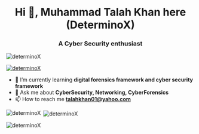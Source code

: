 <h1 align="center">Hi 👋, Muhammad Talah Khan here (DeterminoX)</h1>
<h3 align="center">A Cyber Security enthusiast </h3>

<p align="left"> <img src="https://komarev.com/ghpvc/?username=determinoX&label=Profile%20views&color=0e75b6&style=flat" alt="determinoX" /> </p>
<p align="left"> <a href="https://github.com/ryo-ma/github-profile-trophy"><img src="https://github-profile-trophy.vercel.app/?username=determinoX" alt="determinoX" /></a> </p>

- 🌱 I’m currently learning **digital forensics framework and cyber security framework**
- 💬 Ask me about **CyberSecurity, Networking, CyberForensics**
- 📫 How to reach me **talahkhan01@yahoo.com**

<p><img align="left" src="https://github-readme-stats.vercel.app/api/top-langs?username=determinoX&show_icons=true&locale=en&layout=compact" alt="determinoX" /></p>

<p>&nbsp;<img align="center" src="https://github-readme-stats.vercel.app/api?username=determinoX&show_icons=true&locale=en" alt="determinoX" /></p>

<p><img align="center" src="https://github-readme-streak-stats.herokuapp.com/?user=determinoX&" alt="determinoX" /></p>
